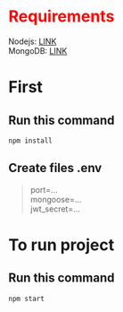 # <font color="red">Requirements</font>

Nodejs: [LINK](https://nodejs.org/en/download/source-code)<br />
MongoDB: [LINK](https://www.mongodb.com/try/download/community)

# First
## Run this command
    npm install
## Create files .env
> port=...<br />
> mongoose=...<br />
> jwt_secret=...
# To run project
## Run this command
    npm start
